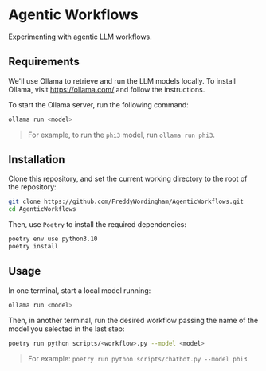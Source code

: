 # Agentic Workflows

Experimenting with agentic LLM workflows.

## Requirements

We'll use Ollama to retrieve and run the LLM models locally.
To install Ollama, visit https://ollama.com/ and follow the instructions.

To start the Ollama server, run the following command:

```bash
ollama run <model>
```

> For example, to run the `phi3` model, run `ollama run phi3`.

## Installation

Clone this repository, and set the current working directory to the root of the repository:

```bash
git clone https://github.com/FreddyWordingham/AgenticWorkflows.git
cd AgenticWorkflows
```

Then, use `Poetry` to install the required dependencies:

```bash
poetry env use python3.10
poetry install
```

## Usage

In one terminal, start a local model running:

```bash
ollama run <model>
```

Then, in another terminal, run the desired workflow passing the name of the model you selected in the last step:

```bash
poetry run python scripts/<workflow>.py --model <model>
```

> For example: `poetry run python scripts/chatbot.py --model phi3`.
